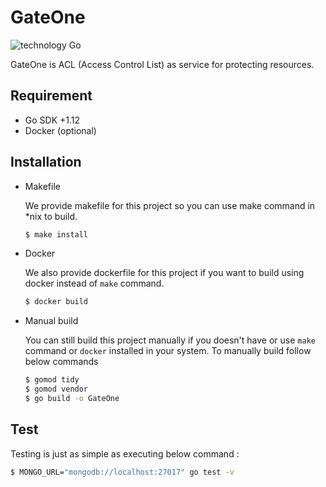 # GateOne

![technology Go](https://img.shields.io/badge/technology-go-blue.svg) 

GateOne is ACL (Access Control List) as service for protecting resources.

## Requirement

* Go SDK +1.12
* Docker (optional)

## Installation

* Makefile

  We provide makefile for this project so you can use make command in *nix to build.

  ```bash
  $ make install
  ```

* Docker

  We also provide dockerfile for this project if you want to build using docker instead of `make` command.

  ```bash
  $ docker build
  ```

* Manual build

  You can still build this project manually if you doesn't have or use `make` command or `docker` installed in your system. To manually build follow below commands

  ```bash
  $ gomod tidy
  $ gomod vendor
  $ go build -o GateOne
  ```

## Test

Testing is just as simple as executing below command :

```bash
$ MONGO_URL="mongodb://localhost:27017" go test -v
```
